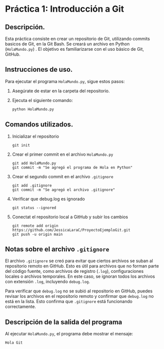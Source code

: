  # Práctica 1: Introducción a Git

## Descripción.
Esta práctica consiste en crear un repositorio de Git, utilizando commits basicos de Git, en la Git Bash. Se creará un archivo en Python (`HolaMundo.py`) . El objetivo es familiarizarse con el uso básico de Git, GitHub.

## Instrucciones de uso.
Para ejecutar el programa `HolaMundo.py`, sigue estos pasos:

1. Asegúrate de estar en la carpeta del repositorio.
2. Ejecuta el siguiente comando:
   
   ```bash
   python HolaMundo.py
   
## Comandos utilizados.
1. Inicializar el repositorio
   
   ```
   git init
   ```
   
3. Crear el primer commit en el archivo `HolaMundo.py`
   
   ```
   git add HolaMundo.py
   git commit -m "Se agregó el programa de Hola en Python"
   ```
   
4. Crear el segundo commit en el archivo `.gitignore`
   
   ```
   git add .gitignore
   git commit -m "Se agregó el archivo .gitignore"
   ```
5. Verificar que debug.log es ignorado

     ```
     git status --ignored
      ```
     
6. Conectat el repositorio local a GitHub y subir los cambios
   
   ```
   git remote add origin https://github.com/JessicaLaraC/ProyectoEjemploGit.git
   git push -u origin main
    ```

## Notas sobre el archivo `.gitignore`
El archivo `.gitignore` se creó para evitar que ciertos archivos se suban al repositorio remoto en GitHub. Esto es útil para archivos que no forman parte del código fuente, como archivos de registro (`.log`), configuraciones locales o archivos temporales. En este caso, se ignoran todos los archivos con extensión `.log`, incluyendo `debug.log`.

Para verificar que `debug.log` no se subió al repositorio en GitHub, puedes revisar los archivos en el repositorio remoto y confirmar que `debug.log` no está en la lista. Esto confirma que `.gitignore` está funcionando correctamente.

## Descripción de la salida del programa
Al ejecutar `HolaMundo.py`, el programa debe mostrar el mensaje:

 ```
Hola Git
 ```
